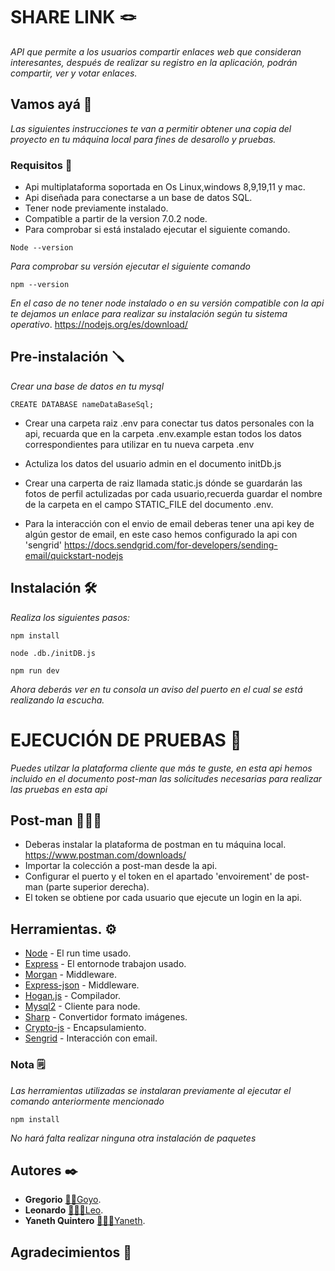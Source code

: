 
# SHARE LINK 🪢

_API que permite a los usuarios compartir enlaces web que consideran interesantes, después de realizar su registro en la aplicación, podrán compartir, ver y votar enlaces._

## Vamos ayá 🚀

_Las siguientes instrucciones te van a permitir obtener una copia del proyecto en tu máquina local para fines de desarollo y pruebas._


### Requisitos 🚦

* Api multiplataforma soportada en Os Linux,windows 8,9,19,11 y mac.
* Api diseñada para conectarse a un base de datos SQL.
* Tener node previamente instalado.
* Compatible a partir de la version 7.0.2 node.
* Para comprobar si está instalado ejecutar el siguiente comando.

```
Node --version
```
_Para comprobar su versión ejecutar el siguiente comando_

```
npm --version
```
_En el caso de no tener node instalado o en su versión compatible con la api te dejamos un enlace para realizar su instalación según tu sistema operativo_.
https://nodejs.org/es/download/


## Pre-instalación 🪛

_Crear una base de datos en tu mysql_

```
CREATE DATABASE nameDataBaseSql;
```
* Crear una carpeta raiz .env para conectar tus datos personales con la api, recuarda que en la carpeta .env.example estan todos los datos correspondientes para utilizar en tu nueva carpeta .env

* Actuliza los datos del usuario admin en el documento initDb.js

* Crear una carperta de raiz llamada static.js dónde se guardarán las fotos de perfil actulizadas por cada usuario,recuerda guardar el nombre de la carpeta en el campo STATIC_FILE del documento .env.

* Para la interacción con el envio de email deberas tener una api key de algún gestor de email, en este caso hemos configurado la api con 'sengrid'
https://docs.sendgrid.com/for-developers/sending-email/quickstart-nodejs

## Instalación 🛠

_Realiza los siguientes pasos:_

```
npm install
```
```
node .db./initDB.js
```
```
npm run dev
```

_Ahora deberás ver en tu consola un aviso del puerto en el cual se está realizando la escucha._

# EJECUCIÓN DE PRUEBAS 📝

_Puedes utilzar la plataforma cliente que más te guste, en esta api hemos incluido en el documento post-man las solicitudes necesarias para realizar las pruebas en esta api_

## Post-man 👨🏼‍🚀
* Deberas instalar la plataforma de postman en tu máquina local.
https://www.postman.com/downloads/
* Importar la colección a post-man desde la api.
* Configurar el puerto y el token en el apartado 'envoirement' de post-man (parte superior derecha).
* El token se obtiene por cada usuario que ejecute un login en la api.

## Herramientas. ⚙️
* [Node](https://nodejs.org/es/docs/) - El run time usado.
* [Express](http://expressjs.com/es/) - El entornode trabajon usado.
* [Morgan](https://www.npmjs.com/package/morgan) - Middleware.
* [Express-json](https://www.npmjs.com/package/express-json) - Middleware.
* [Hogan.js](https://www.npmjs.com/package/hogan.js/v/3.0.2) - Compilador.
* [Mysql2](https://www.npmjs.com/package/mysql2) - Cliente para node.
* [Sharp](https://www.npmjs.com/package/sharp) - Convertidor formato imágenes.
* [Crypto-js](https://www.npmjs.com/package/crypto-js) - Encapsulamiento.
* [Sengrid](https://www.npmjs.com/package/@sendgrid/mail) - Interacción con email.

### Nota 🗒
_Las herramientas utilizadas se instalaran previamente al ejecutar el comando anteriormente mencionado_
```
npm install
```
_No hará falta realizar ninguna otra instalación de paquetes_

## Autores ✒️
* **Gregorio**  [🧔🏽Goyo](https://github.com/gvisiedo).
* **Leonardo** [👨🏽‍🦱Leo](https://github.com/Lenard743).
* **Yaneth Quintero** [👱🏽‍♀️Yaneth](https://github.com/tenayquintero).


## Agradecimientos 🎁

































